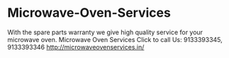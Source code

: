 # Microwave-Oven-Services
With the spare parts warranty we give high quality service for your microwave oven. Microwave Oven Services Click to call Us: 9133393345, 9133393346 http://microwaveovenservices.in/
